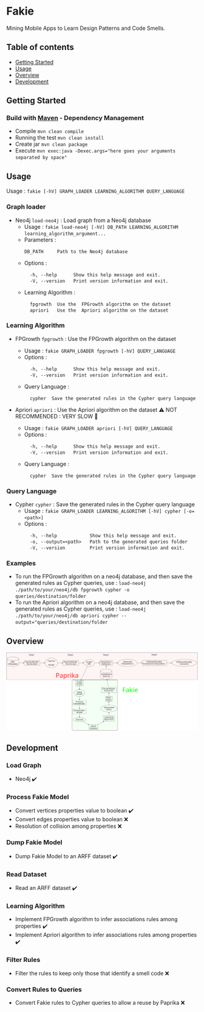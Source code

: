 # Fakie

Mining Mobile Apps to Learn Design Patterns and Code Smells. 

## Table of contents
*   [Getting Started](#getting-started)
*   [Usage](#usage)
*   [Overview](#overview)
*   [Development](#development)

## Getting Started

### Build with [Maven](https://maven.apache.org/) - Dependency Management

* Compile `mvn clean compile`
* Running the test `mvn clean install`
* Create jar `mvn clean package`
* Execute `mvn exec:java -Dexec.args="here goes your arguments separated by space"`

## Usage

Usage : `fakie [-hV] GRAPH_LOADER LEARNING_ALGORITHM QUERY_LANGUAGE`

### Graph loader
* Neo4j `load-neo4j` : Load graph from a Neo4j database
    * Usage : `fakie load-neo4j [-hV] DB_PATH LEARNING_ALGORITHM learning_algorithm_argument...`
    * Parameters :
        ```
      DB_PATH     Path to the Neo4j database
        ```
    * Options :
        ```
          -h, --help      Show this help message and exit.
          -V, --version   Print version information and exit.
        ```
    * Learning Algorithm :
        ```
          fpgrowth  Use the  FPGrowth algorithm on the dataset
          apriori   Use the  Apriori algorithm on the dataset
        ```

### Learning Algorithm
* FPGrowth `fpgrowth` : Use the FPGrowth algorithm on the dataset
    * Usage : `fakie GRAPH_LOADER fpgrowth [-hV] QUERY_LANGUAGE`
    * Options :
        ```
          -h, --help      Show this help message and exit.
          -V, --version   Print version information and exit.
        ```
    * Query Language :
        ```
          cypher  Save the generated rules in the Cypher query language
        ```

* Apriori `apriori` : Use the Apriori algorithm on the dataset :warning: NOT RECOMMENDED : VERY SLOW :snail:
    * Usage : `fakie GRAPH_LOADER apriori [-hV] QUERY_LANGUAGE`
    * Options :
        ```
          -h, --help      Show this help message and exit.
          -V, --version   Print version information and exit.
        ```
    * Query Language :
        ```
          cypher  Save the generated rules in the Cypher query language
        ```
        
### Query Language

* Cypher `cypher` : Save the generated rules in the Cypher query language
    * Usage : `fakie GRAPH_LOADER LEARNING_ALGORITHM [-hV] cypher [-o=<path>]`
    * Options :
        ```
          -h, --help            Show this help message and exit.
          -o, --output=<path>   Path to the generated queries folder
          -V, --version         Print version information and exit.
        ```

### Examples

* To run the FPGrowth algorithm on a neo4j database, and then save the generated rules as Cypher queries, use :
`load-neo4j ./path/to/your/neo4j/db fpgrowth cypher -o queries/destination/folder`
* To run the Apriori algorithm on a neo4j database, and then save the generated rules as Cypher queries, use :
`load-neo4j ./path/to/your/neo4j/db apriori cypher --output="queries/destination/folder`

## Overview

![Overview](docs/images/overview.svg)

## Development

### Load Graph
* Neo4j :heavy_check_mark:

### Process Fakie Model
* Convert vertices properties value to boolean :heavy_check_mark:
* Convert edges properties value to boolean :x:
* Resolution of collision among properties :x:

### Dump Fakie Model
* Dump Fakie Model to an ARFF dataset :heavy_check_mark:

### Read Dataset
* Read an ARFF dataset :heavy_check_mark:

### Learning Algorithm
* Implement FPGrowth algorithm to infer associations rules among properties :heavy_check_mark:
* Implement Apriori algorithm to infer associations rules among properties :heavy_check_mark:

### Filter Rules
* Filter the rules to keep only those that identify a smell code :x:

### Convert Rules to Queries
* Convert Fakie rules to Cypher queries to allow a reuse by Paprika :x:

